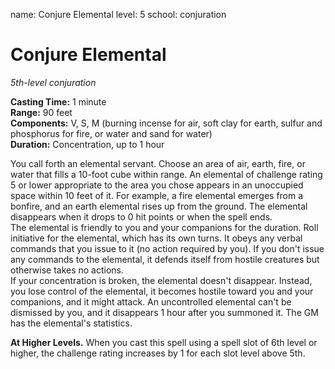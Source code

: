 name: Conjure Elemental
level: 5
school: conjuration

# Conjure Elemental 
_5th-level conjuration_ 

**Casting Time:** 1 minute    
**Range:** 90 feet    
**Components:** V, S, M (burning incense for air, soft clay for earth, sulfur and phosphorus for fire, or water and sand for water)    
**Duration:** Concentration, up to 1 hour 

You call forth an elemental servant. Choose an area of air, earth, fire, or water that fills a 10-foot cube within range. An elemental of challenge rating 5 or lower appropriate to the area you chose appears in an unoccupied space within 10 feet of it. For example, a fire elemental emerges from a bonfire, and an earth elemental rises up from the ground. The elemental disappears when it drops to 0 hit points or when the spell ends.    
The elemental is friendly to you and your companions for the duration. Roll initiative for the elemental, which has its own turns. It obeys any verbal commands that you issue to it (no action required by you). If you don't issue any commands to the elemental, it defends itself from hostile creatures but otherwise takes no actions.    
If your concentration is broken, the elemental doesn't disappear. Instead, you lose control of the elemental, it becomes hostile toward you and your companions, and it might attack. An uncontrolled elemental can't be dismissed by you, and it disappears 1 hour after you summoned it. The GM has the elemental's statistics. 

**At Higher Levels.** When you cast this spell using a spell slot of 6th level or higher, the challenge rating increases by 1 for each slot level above 5th. 